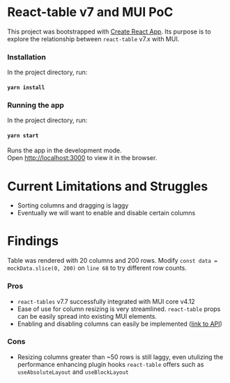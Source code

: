 # React-table v7 and MUI PoC

This project was bootstrapped with [Create React App](https://github.com/facebook/create-react-app). Its purpose is to explore the relationship between `react-table` v7.x with MUI. 

### Installation

In the project directory, run:

#### `yarn install`

### Running the app

In the project directory, run:

#### `yarn start`

Runs the app in the development mode.\
Open [http://localhost:3000](http://localhost:3000) to view it in the browser.

# Current Limitations and Struggles
- Sorting columns and dragging is laggy
- Eventually we will want to enable and disable certain columns


# Findings

Table was rendered with 20 columns and 200 rows. Modify `const data = mockData.slice(0, 200)` on `line 68` to try different row counts. 

### Pros

- `react-tables` v7.7 successfully integrated with MUI core v4.12
- Ease of use for column resizing is very streamlined. `react-table` props can be easily spread into existing MUI elements. 
- Enabling and disabling columns can easily be implemented ([link to API](https://react-table.tanstack.com/docs/examples/column-hiding))

### Cons
- Resizing columns greater than ~50 rows is still laggy, even utulizing the performance enhancing plugin hooks `react-table` offers such as `useAbsoluteLayout` and `useBlockLayout`

